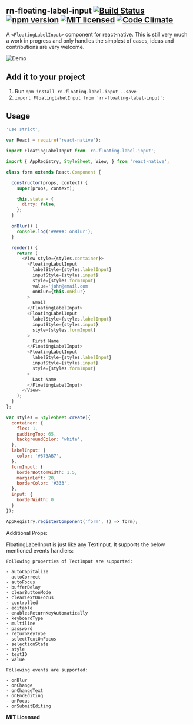 ## rn-floating-label-input [![Build Status](https://travis-ci.org/mayank-patel/react-native-floating-labels.svg?branch=master)](https://travis-ci.org/mayank-patel/react-native-floating-labels) [![npm version](https://badge.fury.io/js/react-native-floating-labels.svg)](https://badge.fury.io/js/react-native-floating-labels) [![MIT licensed](https://img.shields.io/badge/license-MIT-blue.svg)](https://raw.githubusercontent.com/hyperium/hyper/master/LICENSE) [![Code Climate](https://codeclimate.com/github/mayank-patel/react-native-floating-labels/badges/gpa.svg)](https://codeclimate.com/github/mayank-patel/react-native-floating-labels)
 
A `<FloatingLabelInput>` component for react-native. This is still very much a work
in progress and only handles the simplest of cases, ideas and
contributions are very welcome.

![Demo](https://raw.githubusercontent.com/mayank-patel/react-native-floating-labels/master/demo.gif)

## Add it to your project


1. Run `npm install rn-floating-label-input --save`
2. `import FloatingLabelInput from 'rn-floating-label-input';`

## Usage

```javascript
'use strict';

var React = require('react-native');

import FloatingLabelInput from 'rn-floating-label-input';

import { AppRegistry, StyleSheet, View, } from 'react-native';

class form extends React.Component {

  constructor(props, context) {
    super(props, context);

    this.state = {
      dirty: false,
    };
  }

  onBlur() {
    console.log('#####: onBlur');
  }

  render() {
    return (
      <View style={styles.container}>
        <FloatingLabelInput 
          labelStyle={styles.labelInput}
          inputStyle={styles.input}
          style={styles.formInput}
          value='john@email.com'
          onBlur={this.onBlur}
        >
          Email
        </FloatingLabelInput>
        <FloatingLabelInput 
          labelStyle={styles.labelInput}
          inputStyle={styles.input}
          style={styles.formInput}
        >
          First Name
        </FloatingLabelInput>
        <FloatingLabelInput
          labelStyle={styles.labelInput}
          inputStyle={styles.input}
          style={styles.formInput}
        >
          Last Name
        </FloatingLabelInput>
      </View>
    );
  }
};

var styles = StyleSheet.create({
  container: {
    flex: 1,
    paddingTop: 65,
    backgroundColor: 'white',
  },
  labelInput: {
    color: '#673AB7',
  },
  formInput: {    
    borderBottomWidth: 1.5, 
    marginLeft: 20,
    borderColor: '#333',       
  },
  input: {
    borderWidth: 0
  }
});

AppRegistry.registerComponent('form', () => form);
```

Additional Props: 

FloatingLabelInput is just like any TextInput. It supports the below mentioned events handlers:

```
Following properties of TextInput are supported:

- autoCapitalize
- autoCorrect
- autoFocus
- bufferDelay
- clearButtonMode
- clearTextOnFocus
- controlled
- editable
- enablesReturnKeyAutomatically
- keyboardType
- multiline
- password
- returnKeyType
- selectTextOnFocus
- selectionState
- style
- testID
- value

Following events are supported:

- onBlur
- onChange
- onChangeText
- onEndEditing
- onFocus
- onSubmitEditing

```

**MIT Licensed**
